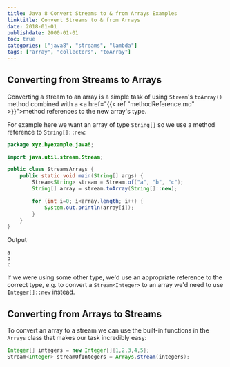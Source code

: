 ```yaml
---
title: Java 8 Convert Streams to & from Arrays Examples
linktitle: Convert Streams to & from Arrays
date: 2018-01-01
publishdate: 2000-01-01
toc: true
categories: ["java8", "streams", "lambda"]
tags: ["array", "collectors", "toArray"]
---
```


## Converting from Streams to Arrays
Converting a stream to an array is a simple task of using `Stream`'s 
`toArray()` method combined with a
<a href="{{< ref "methodReference.md" >}}">method references</a> to the new
array's type.

For example here we want an array of type `String[]` so we use a method reference
to `String[]::new`:
```java
package xyz.byexample.java8;

import java.util.stream.Stream;

public class StreamsArrays {
    public static void main(String[] args) {
        Stream<String> stream = Stream.of("a", "b", "c");
        String[] array = stream.toArray(String[]::new);

        for (int i=0; i<array.length; i++) {
            System.out.println(array[i]);
        }
    }
}
```
Output
```
a
b
c
```
If we were using some other type, we'd use an appropriate reference to the
correct type, e.g. to convert a `Stream<Integer>` to an array we'd need to use
`Integer[]::new` instead.

## Converting from Arrays to Streams
To convert an array to a stream we can use the built-in functions in the `Arrays` class that makes our task incredibly easy:

```java
Integer[] integers = new Integer[]{1,2,3,4,5};
Stream<Integer> streamOfIntegers = Arrays.stream(integers);
```
